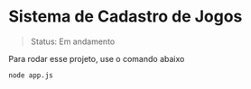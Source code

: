 # Sistema de Cadastro de Jogos
> Status: Em andamento

Para rodar esse projeto, use o comando abaixo

```
node app.js
```

